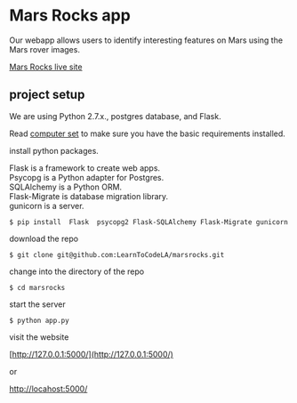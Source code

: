 # Mars Rocks app

Our webapp allows users to identify interesting features on Mars using the Mars rover images.

[Mars Rocks live site](https://marsrocks.herokuapp.com/)


## project setup

We are using Python 2.7.x., postgres database, and Flask.

Read [computer set](https://github.com/LearnToCodeLA/marsrocks/wiki/Computer-setup) to make sure you have the basic requirements installed.

install python packages.

Flask is a framework to create web apps.  
Psycopg is a Python adapter for Postgres.  
SQLAlchemy is a Python ORM.  
Flask-Migrate is database migration library.  
gunicorn is a server.  
```
$ pip install  Flask  psycopg2 Flask-SQLAlchemy Flask-Migrate gunicorn
```

download the repo
```
$ git clone git@github.com:LearnToCodeLA/marsrocks.git
```

change into the directory of the repo

```
$ cd marsrocks
```

start the server

```
$ python app.py
```
visit the website

[http://127.0.0.1:5000/](http://127.0.0.1:5000/)

or 

[http://locahost:5000/](http://locahost:5000/)
